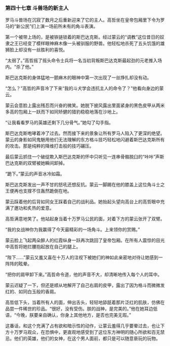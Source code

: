 ### **第四十七章 斗兽场的新主人**

罗马斗兽场在沉寂了数月之后重新迎来了它的主人。高哲坐在皇帝包厢里下令为罗马的“新公民”们上演一场前所未有的角斗表演。

第一个被带上场的，是被铁链锁着的斯巴达克斯。经过蒙云的“调教”这位昔日的奴隶之王已经变了模样眼神麻木像一头被驯服的野兽。他轻松地杀死了五头饥饿的雄狮脸上却没有一丝胜利的喜悦。

“太弱了。”高哲摇了摇头命令士兵将一名当初背叛斯巴达克斯最起劲的元老推入场内。“杀了他。”

斯巴达克斯的身体猛地一颤麻木的眼神中第一次出现了一丝挣扎却没有动。

“怎么？”高哲的声音冷了下来“我的斗犬学会违抗主人的命令了？”他看向身边的蒙云。

蒙云会意脸上露出残忍而兴奋的微笑。她脱下披风露出里面紧身的黑色皮甲从两米多高的包厢上一跃而下如同矫健的猎豹稳稳地落在沙地上。

“让我看看罗马的英雄还剩下几分骨气。”她勾了勾手指。

斯巴达克斯咆哮着冲了过去。然而接下来的景象让所有罗马人陷入了更深的绝望。蒙云的身影如同鬼魅用他们无法理解的东方格斗技巧轻松地闪避着斯巴达克斯所有的攻击。那是纯粹的降维打击般的技巧碾压。

最后蒙云抓住一个破绽欺入斯巴达克斯的怀中只听见一连串骨骼脱臼的“咔咔”声斯巴达克斯的双臂被她瞬间卸掉。

“跪下。”蒙云的声音冰冷如霜。

斯巴达克斯发出一声不甘的怒吼还想反抗。蒙云一脚踢在他的膝盖上这位角斗士之王便再也支撑不住轰然跪倒在地。

蒙云踩着他的后背如同女王踩着自己的战利品。她抬起头望向高台上的高哲眼中充满了邀功和炙热的爱意。

高哲满意地笑了。他站起身当着十万罗马公民的面，对着下方的蒙云张开了双臂。

“我的女战神你为我赢得了今天最精彩的一场角斗。上来领你的赏赐。”

蒙云脸上飞起两朵醉人的红霞纵身一跃再次跳回了皇帝包厢。在所有人震惊的目光中高哲将她拦腰抱起放在自己的腿上。

“陛下……”蒙云又羞又喜在十万人的注视下被她们的神如此亲密地对待让她感到一阵阵的眩晕。

“把你的肩甲卸下来。”高哲命令道，他的声音不大，却清晰地传入每个人的耳中。

蒙云迟疑了一下，但还是顺从地解开了自己右肩的皮甲，露出了因为格斗而微微发红的、如同白玉般的香肩。

高哲低下头，当着所有人的面，伸出舌头，轻轻地舔舐着那片泛红的肌肤，仿佛在品尝一件稀世的珍品。“很好，没有受伤。朕的战神，是完美的。”他在她耳边低语，“今晚，朕要亲自确认，你身上其他地方，是否也完美无瑕。”

这番话，和这个充满了占有欲和暗示性的动作，让蒙云羞得几乎要晕过去，也让下方十万罗马观众，在恐惧中，更直观地感受到了这位东方神明的随心所欲和百无禁忌。他们的英雄，他们的女神，在这个男人面前，都只是可以随意亵玩的玩物。